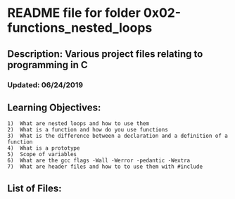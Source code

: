 #	README file for folder 0x02-functions_nested_loops
##	Description: Various project files relating to programming in C
###	Updated: 06/24/2019

##	Learning Objectives:

	1)	What are nested loops and how to use them
	2)	What is a function and how do you use functions
	3)	What is the difference between a declaration and a definition of a function
	4)	What is a prototype
	5)	Scope of variables
	6)	What are the gcc flags -Wall -Werror -pedantic -Wextra
	7)	What are header files and how to to use them with #include


##	List of Files:


